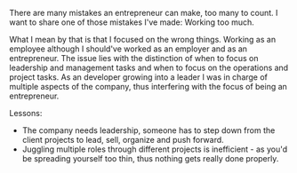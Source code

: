 There are many mistakes an entrepreneur can make, too many to count. I want to share one of those mistakes I've made: Working too much.

What I mean by that is that I focused on the wrong things. Working as an employee although I should've worked as an employer and as an entrepreneur. The issue lies with the distinction of when to focus on leadership and management tasks and when to focus on the operations and project tasks. As an developer growing into a leader I was in charge of multiple aspects of the company, thus interfering with the focus of being an entrepreneur.

Lessons:
- The company needs leadership, someone has to step down from the client projects to lead, sell, organize and push forward.
- Juggling multiple roles through different projects is inefficient - as you'd be spreading yourself too thin, thus nothing gets really done properly.